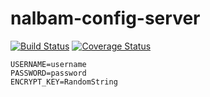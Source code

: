 # nalbam-config-server

[![Build Status](https://travis-ci.org/nalbam/nalbam-config-server.svg?branch=master)](https://travis-ci.org/nalbam/nalbam-config-server) 
[![Coverage Status](https://coveralls.io/repos/github/nalbam/nalbam-config-server/badge.svg?branch=master)](https://coveralls.io/github/nalbam/nalbam-config-server?branch=master)

```
USERNAME=username
PASSWORD=password
ENCRYPT_KEY=RandomString
```
